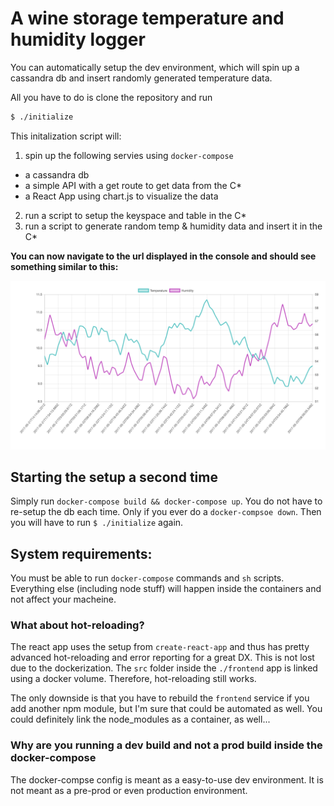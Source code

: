 # A wine storage temperature and humidity logger

You can automatically setup the dev environment, which will spin up a cassandra db and insert randomly generated temperature data.

All you have to do is clone the repository and run

```sh
$ ./initialize
```

This initalization script will:
1. spin up the following servies using `docker-compose`
  - a cassandra db
  - a simple API with a get route to get data from the C\*
  - a React App using chart.js to visualize the data
2. run a script to setup the keyspace and table in the C\*
3. run a script to generate random temp & humidity data and insert it in the C\*

**You can now navigate to the url displayed in the console and should see something similar to this:**

!["chart"](chart-example.png)

## Starting the setup a second time
Simply run `docker-compose build && docker-compose up`. You do not have to re-setup the db each time. Only if you ever do a `docker-compsoe down`. Then you will have to run `$ ./initialize` again.

## System requirements:
You must be able to run `docker-compose` commands and `sh` scripts. Everything else (including node stuff) will happen inside the containers and not affect your macheine.

### What about hot-reloading?
The react app uses the setup from `create-react-app` and thus has pretty advanced hot-reloading and error reporting for a great DX. This is not lost due to the dockerization. The `src` folder inside the `./frontend` app is linked using a docker volume. Therefore, hot-reloading still works. 

The only downside is that you have to rebuild the `frontend` service if you add another npm module, but I'm sure that could be automated as well. You could definitely link the node\_modules as a container, as well...

### Why are you running a dev build and not a prod build inside the docker-compose
The docker-compse config is meant as a easy-to-use dev environment. It is not meant as a pre-prod or even production environment.
